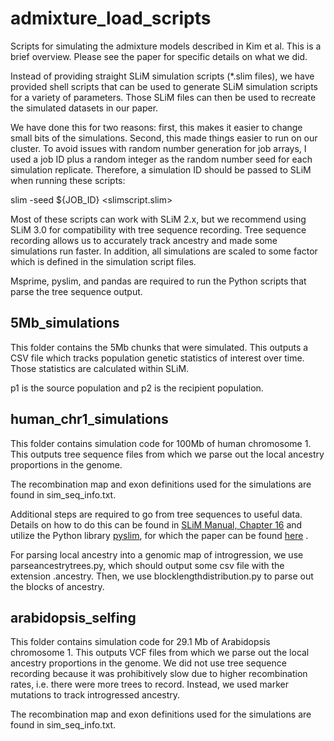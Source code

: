 # admixture_load_scripts
Scripts for simulating the admixture models described in Kim et al. This is a brief overview. Please see the paper for specific details on what we did.

Instead of providing straight SLiM simulation scripts (*.slim files), we have provided shell scripts that can be used to generate SLiM simulation scripts for a variety of parameters. Those SLiM files can then be used to recreate the simulated datasets in our paper.

We have done this for two reasons: first, this makes it easier to change small bits of the simulations. Second, this made things easier to run on our cluster. To avoid issues with random number generation for job arrays, I used a job ID plus a random integer as the random number seed for each simulation replicate. Therefore, a simulation ID should be passed to SLiM when running these scripts:

slim -seed ${JOB_ID} <slimscript.slim>

Most of these scripts can work with SLiM 2.x, but we recommend using SLiM 3.0 for compatibility with tree sequence recording. Tree sequence recording allows us to accurately track ancestry and made some simulations run faster. In addition, all simulations are scaled to some factor which is defined in the simulation script files.

Msprime, pyslim, and pandas are required to run the Python scripts that parse the tree sequence output.

## 5Mb_simulations

This folder contains the 5Mb chunks that were simulated. This outputs a CSV file which tracks population genetic statistics of interest over time. Those statistics are calculated within SLiM.

p1 is the source population and p2 is the recipient population.

## human_chr1_simulations

This folder contains simulation code for 100Mb of human chromosome 1. This outputs tree sequence files from which we parse out the local ancestry proportions in the genome.

The recombination map and exon definitions used for the simulations are found in sim_seq_info.txt.

Additional steps are required to go from tree sequences to useful data. Details on how to do this can be found in [SLiM Manual, Chapter 16](http://benhaller.com/slim/SLiM_Manual.pdf) and utilize the Python library [pyslim](https://github.com/tskit-dev/pyslim), for which the paper can be found [here](https://www.biorxiv.org/content/early/2018/06/07/248500 "Kelleher et al. bioRxiv") . 

For parsing local ancestry into a genomic map of introgression, we use parseancestrytrees.py, which should output some csv file with the extension .ancestry. Then, we use blocklengthdistribution.py to parse out the blocks of ancestry.

## arabidopsis_selfing

This folder contains simulation code for 29.1 Mb of Arabidopsis chromosome 1. This outputs VCF files from which we parse out the local ancestry proportions in the genome. We did not use tree sequence recording because it was prohibitively slow due to higher recombination rates, i.e. there were more trees to record. Instead, we used marker mutations to track introgressed ancestry.

The recombination map and exon definitions used for the simulations are found in sim_seq_info.txt.